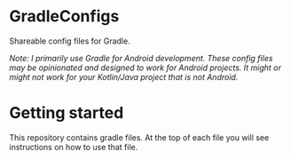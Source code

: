 # GradleConfigs

Shareable config files for Gradle. 

*Note: I primarily use Gradle for Android development. These config files may be opinionated and designed to work for Android projects. It might or might not work for your Kotlin/Java project that is not Android.* 

# Getting started

This repository contains gradle files. At the top of each file you will see instructions on how to use that file. 
